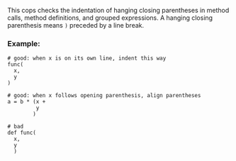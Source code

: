 This cops checks the indentation of hanging closing parentheses in
method calls, method definitions, and grouped expressions. A hanging
closing parenthesis means `)` preceded by a line break.

### Example:

    # good: when x is on its own line, indent this way
    func(
      x,
      y
    )

    # good: when x follows opening parenthesis, align parentheses
    a = b * (x +
             y
            )

    # bad
    def func(
      x,
      y
      )